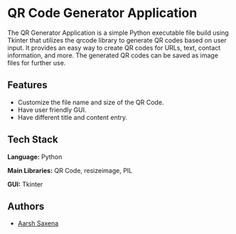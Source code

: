 
# QR Code Generator Application

The QR Generator Application is a simple Python executable file build using Tkinter that utilizes the qrcode library to generate QR codes based on user input. It provides an easy way to create QR codes for URLs, text, contact information, and more. The generated QR codes can be saved as image files for further use.

## Features

- Customize the file name and size of the QR Code.
- Have user friendly GUI.
- Have different title and content entry.



## Tech Stack

**Language:** Python

**Main Libraries:** QR Code, resizeimage, PIL

**GUI:** Tkinter

## Authors

- [Aarsh Saxena](https://www.linkedin.com/in/aarshsaxena/)


